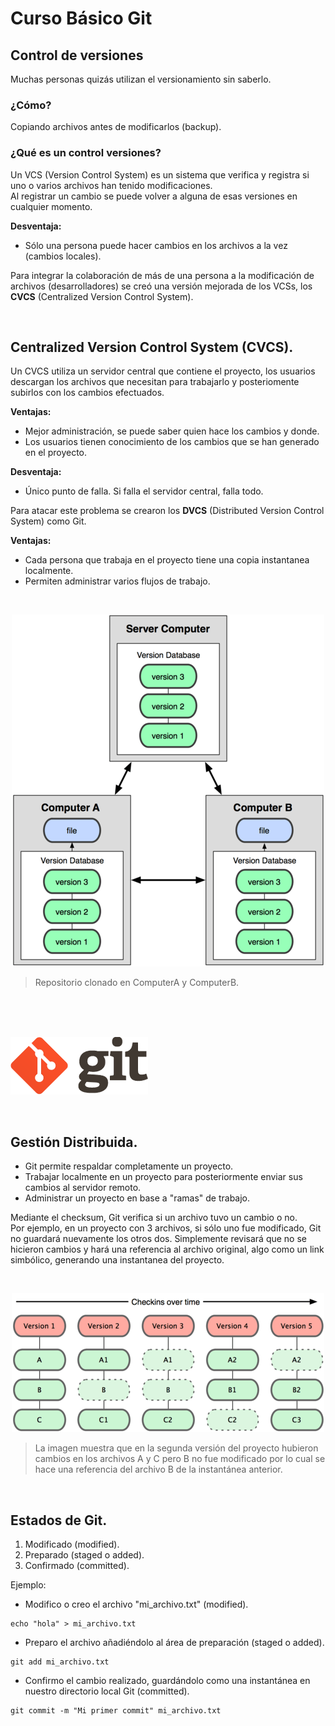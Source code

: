 # Curso Básico Git

## Control de versiones<br>

Muchas personas quizás utilizan el versionamiento sin saberlo.<br>

### ¿Cómo?
Copiando archivos antes de modificarlos (backup).<br>

### ¿Qué es un control versiones?
Un VCS (Version Control System) es un sistema que verifica y registra si uno o varios archivos han tenido modificaciones.<br>
Al registrar un cambio se puede volver a alguna de esas versiones en cualquier momento.<br>

**Desventaja:** 
* Sólo una persona puede hacer cambios en los archivos a la vez (cambios locales).

Para integrar la colaboración de más de una persona a la modificación de archivos (desarrolladores) se creó una versión mejorada de los VCSs, los **CVCS** (Centralized Version Control System).<br>

<br>

## Centralized Version Control System (CVCS).
Un CVCS utiliza un servidor central que contiene el proyecto, los usuarios descargan los archivos que necesitan para trabajarlo y posteriomente subirlos con los cambios efectuados.

**Ventajas:**
* Mejor administración, se puede saber quien hace los cambios y donde.
* Los usuarios tienen conocimiento de los cambios que se han generado en el proyecto.

**Desventaja:**
* Único punto de falla. Si falla el servidor central, falla todo.

Para atacar este problema se crearon los **DVCS** (Distributed Version Control System) como Git.<br>

**Ventajas:** 
* Cada persona que trabaja en el proyecto tiene una copia instantanea localmente.
* Permiten administrar varios flujos de trabajo.

<br>

<p align="center">
<img src="https://raw.githubusercontent.com/coneking/trabajo/desarrollo/GIT/images/DVCS.png">
</p>

>Repositorio clonado en ComputerA y ComputerB.
<br>
<br>
<br>

![alt text](https://raw.githubusercontent.com/coneking/trabajo/desarrollo/GIT/images/GitLogo.png)

<br>

## Gestión Distribuida.

* Git permite respaldar completamente un proyecto.
* Trabajar localmente en un proyecto para posteriormente enviar sus cambios al servidor remoto.
* Administrar un proyecto en base a "ramas" de trabajo.

Mediante el checksum, Git verifica si un archivo tuvo un cambio o no.<br>
Por ejemplo, en un proyecto con 3 archivos, si sólo uno fue modificado, Git no guardará nuevamente los otros dos.
Simplemente revisará que no se hicieron cambios y hará una referencia al archivo original, algo como un link simbólico, generando una instantanea del proyecto.

<br>

<p align="center">
<img src="https://raw.githubusercontent.com/coneking/trabajo/desarrollo/GIT/images/Fundamento.png">
</p>

>La imagen muestra que en la segunda versión del proyecto hubieron cambios en los archivos A y C pero B no fue modificado por lo cual se hace una referencia del archivo B de la instantánea anterior.

<br>

## Estados de Git.

1. Modificado (modified).
2. Preparado (staged o added).
3. Confirmado (committed).

Ejemplo:

* Modifico o creo el archivo "mi_archivo.txt" (modified).
```
echo "hola" > mi_archivo.txt
```

* Preparo el archivo añadiéndolo al área de preparación (staged o added).
```
git add mi_archivo.txt
```

* Confirmo el cambio realizado, guardándolo como una instantánea en nuestro directorio local Git (committed).
```
git commit -m "Mi primer commit" mi_archivo.txt
```


